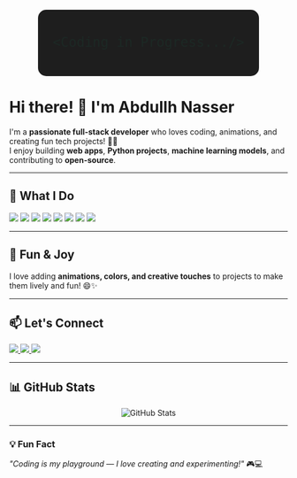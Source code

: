 <!-- Animated SVG Banner -->
<p align="center">
  <svg width="400" height="120" viewBox="0 0 400 120" xmlns="http://www.w3.org/2000/svg">
    <rect width="400" height="120" fill="#1E1E1E" rx="15" ry="15"/>
    <text x="50%" y="50%" fill="#00FFAA" font-size="24" font-family="monospace" text-anchor="middle" alignment-baseline="middle">
      &lt;Coding in Progress.../&gt;
      <animate attributeName="opacity" values="0;1;0" dur="1.5s" repeatCount="indefinite"/>
    </text>
  </svg>
</p>

# Hi there! 👋 I'm Abdullh Nasser

I'm a **passionate full-stack developer** who loves coding, animations, and creating fun tech projects! 🎉✨  
I enjoy building **web apps**, **Python projects**, **machine learning models**, and contributing to **open-source**.

---

## 🚀 What I Do
<p>
  <img src="https://img.shields.io/badge/HTML-E34F26?style=for-the-badge&logo=html5&logoColor=white"/>
  <img src="https://img.shields.io/badge/CSS-1572B6?style=for-the-badge&logo=css3&logoColor=white"/>
  <img src="https://img.shields.io/badge/JavaScript-F7DF1E?style=for-the-badge&logo=javascript&logoColor=black"/>
  <img src="https://img.shields.io/badge/React-61DAFB?style=for-the-badge&logo=react&logoColor=black"/>
  <img src="https://img.shields.io/badge/Python-3776AB?style=for-the-badge&logo=python&logoColor=white"/>
  <img src="https://img.shields.io/badge/Django-092E20?style=for-the-badge&logo=django&logoColor=white"/>
  <img src="https://img.shields.io/badge/Flask-000000?style=for-the-badge&logo=flask&logoColor=white"/>
  <img src="https://img.shields.io/badge/Data-Science-F2A900?style=for-the-badge"/>
</p>

---

## 🌟 Fun & Joy
I love adding **animations, colors, and creative touches** to projects to make them lively and fun! 😄✨

---

## 📫 Let's Connect
<p>
  <a href="https://www.linkedin.com/in/yourprofile">
    <img src="https://img.shields.io/badge/LinkedIn-0A66C2?style=for-the-badge&logo=linkedin&logoColor=white"/>
  </a>
  <a href="https://twitter.com/yourprofile">
    <img src="https://img.shields.io/badge/Twitter-1DA1F2?style=for-the-badge&logo=twitter&logoColor=white"/>
  </a>
  <a href="https://yourwebsite.com">
    <img src="https://img.shields.io/badge/Website-FF69B4?style=for-the-badge&logo=google-chrome&logoColor=white"/>
  </a>
</p>

---

## 📊 GitHub Stats
<p align="center">
  <img src="https://github-readme-stats.vercel.app/api?username=abdullh091&show_icons=true&theme=radical" alt="GitHub Stats"/>
</p>

---

### 💡 Fun Fact
_"Coding is my playground — I love creating and experimenting!"_ 🎮💻